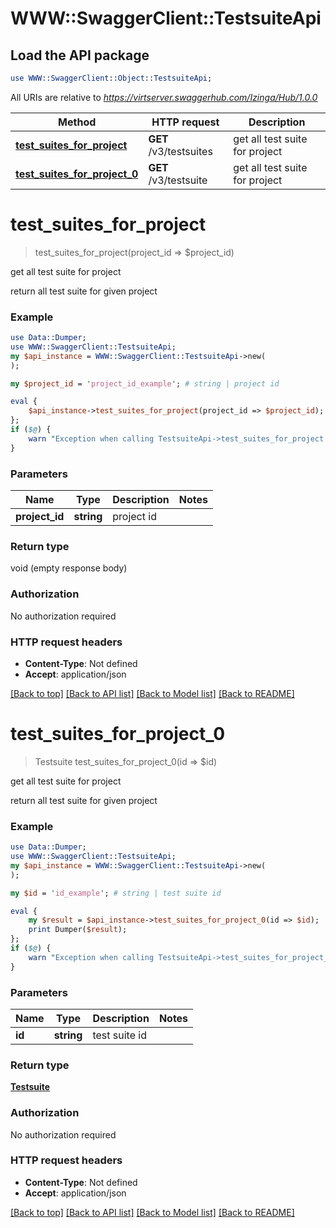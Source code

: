 # WWW::SwaggerClient::TestsuiteApi

## Load the API package
```perl
use WWW::SwaggerClient::Object::TestsuiteApi;
```

All URIs are relative to *https://virtserver.swaggerhub.com/Izinga/Hub/1.0.0*

Method | HTTP request | Description
------------- | ------------- | -------------
[**test_suites_for_project**](TestsuiteApi.md#test_suites_for_project) | **GET** /v3/testsuites | get all test suite for project
[**test_suites_for_project_0**](TestsuiteApi.md#test_suites_for_project_0) | **GET** /v3/testsuite | get all test suite for project


# **test_suites_for_project**
> test_suites_for_project(project_id => $project_id)

get all test suite for project

return all test suite for given project

### Example 
```perl
use Data::Dumper;
use WWW::SwaggerClient::TestsuiteApi;
my $api_instance = WWW::SwaggerClient::TestsuiteApi->new(
);

my $project_id = 'project_id_example'; # string | project id

eval { 
    $api_instance->test_suites_for_project(project_id => $project_id);
};
if ($@) {
    warn "Exception when calling TestsuiteApi->test_suites_for_project: $@\n";
}
```

### Parameters

Name | Type | Description  | Notes
------------- | ------------- | ------------- | -------------
 **project_id** | **string**| project id | 

### Return type

void (empty response body)

### Authorization

No authorization required

### HTTP request headers

 - **Content-Type**: Not defined
 - **Accept**: application/json

[[Back to top]](#) [[Back to API list]](../README.md#documentation-for-api-endpoints) [[Back to Model list]](../README.md#documentation-for-models) [[Back to README]](../README.md)

# **test_suites_for_project_0**
> Testsuite test_suites_for_project_0(id => $id)

get all test suite for project

return all test suite for given project

### Example 
```perl
use Data::Dumper;
use WWW::SwaggerClient::TestsuiteApi;
my $api_instance = WWW::SwaggerClient::TestsuiteApi->new(
);

my $id = 'id_example'; # string | test suite id

eval { 
    my $result = $api_instance->test_suites_for_project_0(id => $id);
    print Dumper($result);
};
if ($@) {
    warn "Exception when calling TestsuiteApi->test_suites_for_project_0: $@\n";
}
```

### Parameters

Name | Type | Description  | Notes
------------- | ------------- | ------------- | -------------
 **id** | **string**| test suite id | 

### Return type

[**Testsuite**](Testsuite.md)

### Authorization

No authorization required

### HTTP request headers

 - **Content-Type**: Not defined
 - **Accept**: application/json

[[Back to top]](#) [[Back to API list]](../README.md#documentation-for-api-endpoints) [[Back to Model list]](../README.md#documentation-for-models) [[Back to README]](../README.md)

